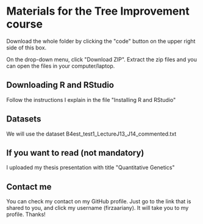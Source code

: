 # Materials for the Tree Improvement course

Download the whole folder by clicking the "code" button on the upper right side of this box.

On the drop-down menu, click "Download ZIP". Extract the zip files and you can open the files
in your computer/laptop.

## Downloading R and RStudio
Follow the instructions I explain in the file "Installing R and RStudio"

## Datasets
We will use the dataset B4est_test1_LectureJ13_J14_commented.txt

## If you want to read (not mandatory)
I uploaded my thesis presentation with title "Quantitative Genetics"

## Contact me
You can check my contact on my GitHub profile. Just go to the link that is shared to you, and click my username (firzaariany).
It will take you to my profile. Thanks!
